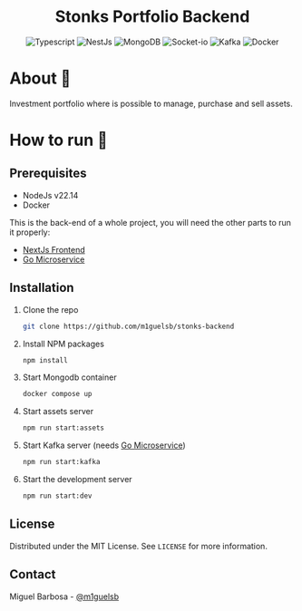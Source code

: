 <div align="center">
  <h1>Stonks Portfolio Backend</h1>
</div>

<p align="center">
  <img alt="Typescript" src="https://img.shields.io/badge/Typescript-black?style=for-the-badge&logo=typescript&logoColor=blue"/>

  <img alt="NestJs" src="https://img.shields.io/badge/nestjs-black?style=for-the-badge&logo=nestjs&logoColor=e0234e"/>

  <img alt="MongoDB" src="https://img.shields.io/badge/mongodb-black?style=for-the-badge&logo=mongodb&logoColor=green"/>

  <img alt="Socket-io" src="https://img.shields.io/badge/socket.io-black.svg?style=for-the-badge"/>

  <img alt="Kafka" src="https://img.shields.io/badge/kafka-black.svg?style=for-the-badge"/>

  <img alt="Docker" src="https://img.shields.io/badge/docker-black?style=for-the-badge&logo=docker&logoColor=blue"/>
</p>

# About 🔎

Investment portfolio where is possible to manage, purchase and sell assets.

# How to run 🏃

## Prerequisites
- NodeJs v22.14
- Docker

This is the back-end of a whole project, you will need the other parts to run it properly:
- [NextJs Frontend](https://github.com/m1guelsb/stonks-frontend)
- [Go Microservice](https://github.com/m1guelsb/stonks-b3)

## Installation

1. Clone the repo
   ```sh
   git clone https://github.com/m1guelsb/stonks-backend
   ```
2. Install NPM packages
   ```sh
   npm install
   ```
3. Start Mongodb container
   ```sh
   docker compose up
   ```
4. Start assets server
   ```sh
   npm run start:assets
   ```
5. Start Kafka server (needs [Go Microservice](https://github.com/m1guelsb/stonks-b3))
   ```sh
   npm run start:kafka
   ```
6. Start the development server
   ```sh
   npm run start:dev
   ```

## License

Distributed under the MIT License. See `LICENSE` for more information.

## Contact

Miguel Barbosa - [@m1guelsb](https://www.linkedin.com/in/m1guelsb)
